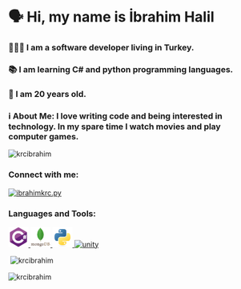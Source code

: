 <h1 align="left">🗣 Hi, my name is İbrahim Halil</h1>
<h3 align="left">👨🏻‍💻 I am a software developer living in Turkey.</h3>
<h3 align="left">📚 I am learning C# and python programming languages.</h3>
<h3 align="left">📅 I am 20 years old.</h3>

<h3 align="left">ℹ About Me: I love writing code and being interested in technology. In my spare time I watch movies and play computer games.</h3>

<p align="left"> <img src="https://komarev.com/ghpvc/?username=krcibrahim&label=Profile%20views&color=b40e0e&style=plastic" alt="krcibrahim" /> </p>

<h3 align="left">Connect with me:</h3>
<p align="left">
<a href="https://instagram.com/ibrahimkrc.py" target="blank"><img align="center" src="https://raw.githubusercontent.com/rahuldkjain/github-profile-readme-generator/master/src/images/icons/Social/instagram.svg" alt="ibrahimkrc.py" height="30" width="40" /></a>
</p>

<h3 align="left">Languages and Tools:</h3>
<p align="left"> <a href="https://www.w3schools.com/cs/" target="_blank" rel="noreferrer"> <img src="https://raw.githubusercontent.com/devicons/devicon/master/icons/csharp/csharp-original.svg" alt="csharp" width="40" height="40"/> </a> <a href="https://www.mongodb.com/" target="_blank" rel="noreferrer"> <img src="https://raw.githubusercontent.com/devicons/devicon/master/icons/mongodb/mongodb-original-wordmark.svg" alt="mongodb" width="40" height="40"/> </a> <a href="https://www.python.org" target="_blank" rel="noreferrer"> <img src="https://raw.githubusercontent.com/devicons/devicon/master/icons/python/python-original.svg" alt="python" width="40" height="40"/> </a> <a href="https://unity.com/" target="_blank" rel="noreferrer"> <img src="https://www.vectorlogo.zone/logos/unity3d/unity3d-icon.svg" alt="unity" width="40" height="40"/> </a> </p>

<p>&nbsp;<img align="center" src="https://github-readme-stats.vercel.app/api?username=krcibrahim&show_icons=true&theme=dark&locale=en" alt="krcibrahim" /></p>

<p><img align="center" src="https://github-readme-streak-stats.herokuapp.com/?user=krcibrahim&theme=dark" alt="krcibrahim" /></p>
